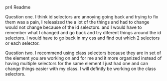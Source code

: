 pr4 Readme

Question one. I think id selectors are annoying going back and trying to fix them was a pain, I releasized the a lot of the things and had to change would not change because of the id selectors. and I would have to remember what I changed and go back and try diferent things around the id selectors. I would have to go back in my css and find out which 2 selectors or each selector. 

Question two. I recommend using class selectors because they are in set of the element you are working on and for me and it more organized instead of having multiple selectors for the same element I just had one and can change things easier with my class. I will defintly be working on the class selectors. 
